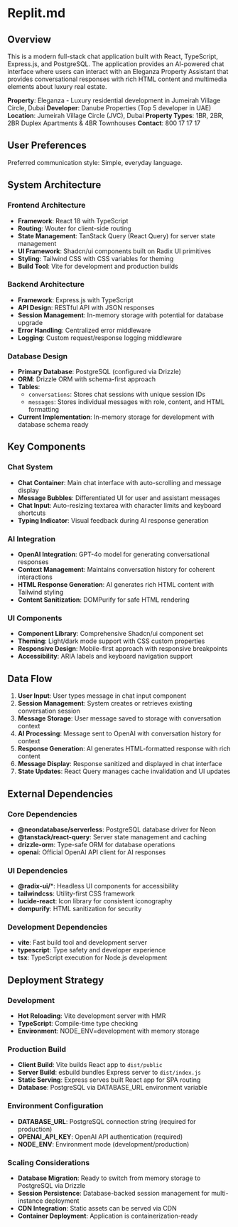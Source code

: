 # Replit.md

## Overview

This is a modern full-stack chat application built with React, TypeScript, Express.js, and PostgreSQL. The application provides an AI-powered chat interface where users can interact with an Eleganza Property Assistant that provides conversational responses with rich HTML content and multimedia elements about luxury real estate.

**Property**: Eleganza - Luxury residential development in Jumeirah Village Circle, Dubai
**Developer**: Danube Properties (Top 5 developer in UAE)
**Location**: Jumeirah Village Circle (JVC), Dubai
**Property Types**: 1BR, 2BR, 2BR Duplex Apartments & 4BR Townhouses
**Contact**: 800 17 17 17

## User Preferences

Preferred communication style: Simple, everyday language.

## System Architecture

### Frontend Architecture
- **Framework**: React 18 with TypeScript
- **Routing**: Wouter for client-side routing
- **State Management**: TanStack Query (React Query) for server state management
- **UI Framework**: Shadcn/ui components built on Radix UI primitives
- **Styling**: Tailwind CSS with CSS variables for theming
- **Build Tool**: Vite for development and production builds

### Backend Architecture
- **Framework**: Express.js with TypeScript
- **API Design**: RESTful API with JSON responses
- **Session Management**: In-memory storage with potential for database upgrade
- **Error Handling**: Centralized error middleware
- **Logging**: Custom request/response logging middleware

### Database Design
- **Primary Database**: PostgreSQL (configured via Drizzle)
- **ORM**: Drizzle ORM with schema-first approach
- **Tables**: 
  - `conversations`: Stores chat sessions with unique session IDs
  - `messages`: Stores individual messages with role, content, and HTML formatting
- **Current Implementation**: In-memory storage for development with database schema ready

## Key Components

### Chat System
- **Chat Container**: Main chat interface with auto-scrolling and message display
- **Message Bubbles**: Differentiated UI for user and assistant messages
- **Chat Input**: Auto-resizing textarea with character limits and keyboard shortcuts
- **Typing Indicator**: Visual feedback during AI response generation

### AI Integration
- **OpenAI Integration**: GPT-4o model for generating conversational responses
- **Context Management**: Maintains conversation history for coherent interactions
- **HTML Response Generation**: AI generates rich HTML content with Tailwind styling
- **Content Sanitization**: DOMPurify for safe HTML rendering

### UI Components
- **Component Library**: Comprehensive Shadcn/ui component set
- **Theming**: Light/dark mode support with CSS custom properties
- **Responsive Design**: Mobile-first approach with responsive breakpoints
- **Accessibility**: ARIA labels and keyboard navigation support

## Data Flow

1. **User Input**: User types message in chat input component
2. **Session Management**: System creates or retrieves existing conversation session
3. **Message Storage**: User message saved to storage with conversation context
4. **AI Processing**: Message sent to OpenAI with conversation history for context
5. **Response Generation**: AI generates HTML-formatted response with rich content
6. **Message Display**: Response sanitized and displayed in chat interface
7. **State Updates**: React Query manages cache invalidation and UI updates

## External Dependencies

### Core Dependencies
- **@neondatabase/serverless**: PostgreSQL database driver for Neon
- **@tanstack/react-query**: Server state management and caching
- **drizzle-orm**: Type-safe ORM for database operations
- **openai**: Official OpenAI API client for AI responses

### UI Dependencies
- **@radix-ui/***: Headless UI components for accessibility
- **tailwindcss**: Utility-first CSS framework
- **lucide-react**: Icon library for consistent iconography
- **dompurify**: HTML sanitization for security

### Development Dependencies
- **vite**: Fast build tool and development server
- **typescript**: Type safety and developer experience
- **tsx**: TypeScript execution for Node.js development

## Deployment Strategy

### Development
- **Hot Reloading**: Vite development server with HMR
- **TypeScript**: Compile-time type checking
- **Environment**: NODE_ENV=development with memory storage

### Production Build
- **Client Build**: Vite builds React app to `dist/public`
- **Server Build**: esbuild bundles Express server to `dist/index.js`
- **Static Serving**: Express serves built React app for SPA routing
- **Database**: PostgreSQL via DATABASE_URL environment variable

### Environment Configuration
- **DATABASE_URL**: PostgreSQL connection string (required for production)
- **OPENAI_API_KEY**: OpenAI API authentication (required)
- **NODE_ENV**: Environment mode (development/production)

### Scaling Considerations
- **Database Migration**: Ready to switch from memory storage to PostgreSQL via Drizzle
- **Session Persistence**: Database-backed session management for multi-instance deployment
- **CDN Integration**: Static assets can be served via CDN
- **Container Deployment**: Application is containerization-ready